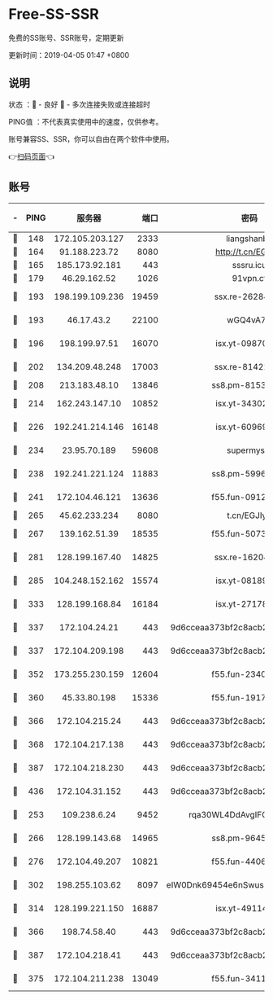 # Free-SS-SSR

免费的SS账号、SSR账号，定期更新

更新时间：2019-04-05 01:47 +0800

## 说明

状态     ：🙂 - 良好 🙁 - 多次连接失败或连接超时

PING值   ：不代表真实使用中的速度，仅供参考。

账号兼容SS、SSR，你可以自由在两个软件中使用。

👉[扫码页面](https://liesauer.github.io/Free-SS-SSR/)👈

## 账号

|-|PING|服务器|端口|密码|加密方式|区域|
|:----:|:----:|:-----:|-----:|:----:|:----:|:----:|
|🙂|148|172.105.203.127|2333|liangshanbo|chacha20|JP|
|🙂|164|91.188.223.72|8080|http://t.cn/EGJIyrl|rc4-md5|RU|
|🙂|165|185.173.92.181|443|sssru.icu|rc4-md5|RU|
|🙂|179|46.29.162.52|1026|91vpn.cf|rc4-md5|RU|
|🙂|193|198.199.109.236|19459|ssx.re-26284285|aes-256-cfb|US|
|🙂|193|46.17.43.2|22100|wGQ4vA7D|aes-256-gcm|RU|
|🙂|196|198.199.97.51|16070|isx.yt-09870263|aes-256-cfb|US|
|🙂|202|134.209.48.248|17003|ssx.re-81422235|aes-256-cfb|US|
|🙂|208|213.183.48.10|13846|ss8.pm-81534846|rc4-md5|RU|
|🙂|214|162.243.147.10|10852|isx.yt-34302629|aes-256-cfb|US|
|🙂|226|192.241.214.146|16148|isx.yt-60969172|aes-256-cfb|US|
|🙂|234|23.95.70.189|59608|supermyssr|chacha20-ietf|US|
|🙂|238|192.241.221.124|11883|ss8.pm-59969205|aes-256-cfb|US|
|🙂|241|172.104.46.121|13636|f55.fun-09121749|aes-256-cfb|SG|
|🙂|265|45.62.233.234|8080|t.cn/EGJIyrl|rc4-md5|CA|
|🙂|267|139.162.51.39|18535|f55.fun-50730747|aes-256-cfb|SG|
|🙂|281|128.199.167.40|14825|ssx.re-16204050|aes-256-cfb|SG|
|🙂|285|104.248.152.162|15574|isx.yt-08189375|aes-256-cfb|SG|
|🙂|333|128.199.168.84|16184|isx.yt-27178313|aes-256-cfb|SG|
|🙂|337|172.104.24.21|443|9d6cceaa373bf2c8acb22e60b6a58be6|aes-256-cfb|US|
|🙂|337|172.104.209.198|443|9d6cceaa373bf2c8acb22e60b6a58be6|aes-256-cfb|US|
|🙂|352|173.255.230.159|12604|f55.fun-23403272|aes-256-cfb|US|
|🙂|360|45.33.80.198|15336|f55.fun-19171645|aes-256-cfb|US|
|🙂|366|172.104.215.24|443|9d6cceaa373bf2c8acb22e60b6a58be6|aes-256-cfb|US|
|🙂|368|172.104.217.138|443|9d6cceaa373bf2c8acb22e60b6a58be6|aes-256-cfb|US|
|🙂|387|172.104.218.230|443|9d6cceaa373bf2c8acb22e60b6a58be6|aes-256-cfb|US|
|🙂|436|172.104.31.152|443|9d6cceaa373bf2c8acb22e60b6a58be6|aes-256-cfb|US|
|🙂|253|109.238.6.24|9452|rqa30WL4DdAvgIFG6Fs3znzTa|aes-256-cfb|FR|
|🙂|266|128.199.143.68|14965|ss8.pm-96456884|aes-256-cfb|SG|
|🙂|276|172.104.49.207|10821|f55.fun-44065715|aes-256-cfb|SG|
|🙂|302|198.255.103.62|8097|eIW0Dnk69454e6nSwuspv9DmS201tQ0D|aes-256-cfb|US|
|🙂|314|128.199.221.150|16887|isx.yt-49114342|aes-256-cfb|SG|
|🙂|366|198.74.58.40|443|9d6cceaa373bf2c8acb22e60b6a58be6|aes-256-cfb|US|
|🙂|387|172.104.218.41|443|9d6cceaa373bf2c8acb22e60b6a58be6|aes-256-cfb|US|
|🙁|375|172.104.211.238|13049|f55.fun-34116982|aes-256-cfb|US|
